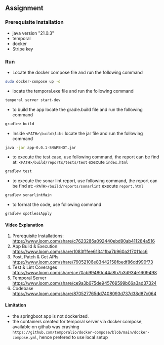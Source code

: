 
## Assignment

### Prerequisite Installation
- java version "21.0.3"
- temporal
- docker
- Stripe key

### Run
- Locate the docker compose file and run the following command
```sh
sudo docker-compose up -d
```

- locate the temporal.exe file and run the following command
```sh
temporal server start-dev
```
- to build the app locate the gradle.build file and run the following command
```sh
gradlew build
```
- Inside   `<PATH>\build\libs` locate the jar file and run the following command
```sh
java -jar app-0.0.1-SNAPSHOT.jar
```
- to execute the test case, use following command, the report can be find at: `<PATH>/build/reports/tests/test` execute `index.html`

```sh
gradlew test
```
- to execute the sonar lint report, use following command, the report can be find at: `<PATH>/build/reports/sonarlint` execute `report.html`
```sh
gradlew sonarlintMain
```
- to format the code, use following command
```sh
gradlew spotlessApply
```

#### Video Explanation

1. Prerequisite Installations:
   https://www.loom.com/share/c7623285a092440ebd90ab411284a516
2. App Build & Execution
   https://www.loom.com/share/1083f1fee61341fba7b960a217011cc6
3. Post, Patch & Get APIs
   https://www.loom.com/share/79052106e83442158fbedf86dd990f73
4. Test & Lint Coverages
   https://www.loom.com/share/ce70ab99480c44a8b7b3d934e1609498
5. Temporal Server
   https://www.loom.com/share/ce9a3b675de945769599b66a3ad37324
6. Codebase
   https://www.loom.com/share/870527765dd7408093d737d38d87c064

#### Limitation
- the springboot app is not dockerized.
- the containers created for temporal server via docker compose, available on github was crashing `https://github.com/temporalio/docker-compose/blob/main/docker-compose.yml`, hence prefered to use local setup
